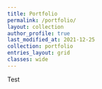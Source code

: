 ```yaml
---
title: Portfolio
permalink: /portfolio/
layout: collection
author_profile: true
last_modified_at: 2021-12-25
collection: portfolio
entries_layout: grid
classes: wide
---
```


Test
